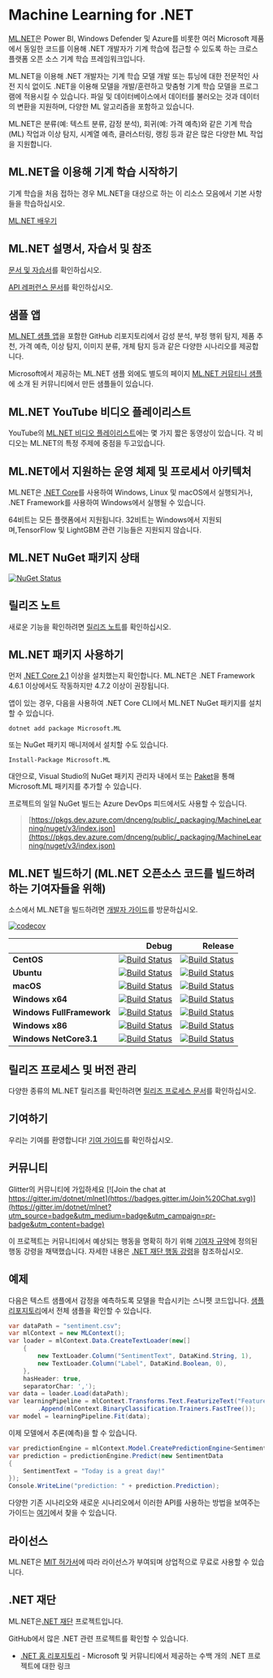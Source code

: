 # Machine Learning for .NET

[ML.NET](https://www.microsoft.com/net/learn/apps/machine-learning-and-ai/ml-dotnet)은 Power BI, Windows Defender 및 Azure를 비롯한 여러 Microsoft 제품에서 동일한 코드를 이용해 .NET 개발자가 기계 학습에 접근할 수 있도록 하는 크로스 플랫폼 오픈 소스 기계 학습 프레임워크입니다.

ML.NET을 이용해 .NET 개발자는 기계 학습 모델 개발 또는 튜닝에 대한 전문적인 사전 지식 없이도 .NET을 이용해 모델을 개발/훈련하고 맞춤형 기계 학습 모델을 프로그램에 적용시킬 수 있습니다. 파일 및 데이터베이스에서 데이터를 불러오는 것과 데이터의 변환을 지원하며, 다양한 ML 알고리즘을 포함하고 있습니다.

ML.NET은 분류(예: 텍스트 분류, 감정 분석), 회귀(예: 가격 예측)와 같은 기계 학습(ML) 작업과 이상 탐지, 시계열 예측, 클러스터링, 랭킹 등과 같은 많은 다양한 ML 작업을 지원합니다.

## ML.NET을 이용해 기계 학습 시작하기

기계 학습을 처음 접하는 경우 ML.NET을 대상으로 하는 이 리소스 모음에서 기본 사항들을 학습하십시오.

[ML.NET 배우기](https://dotnet.microsoft.com/learn/ml-dotnet)

## ML.NET 설명서, 자습서 및 참조

[문서 및 자습서](https://docs.microsoft.com/en-us/dotnet/machine-learning/)를 확인하십시오.

[API 레퍼런스 문서](https://docs.microsoft.com/en-us/dotnet/api/?view=ml-dotnet)를 확인하십시오.

## 샘플 앱

[ML.NET 샘플 앱](https://github.com/dotnet/machinelearning-samples)을 포함한 GitHub 리포지토리에서 감성 분석, 부정 행위 탐지, 제품 추천, 가격 예측, 이상 탐지, 이미지 분류, 개체 탐지 등과 같은 다양한 시나리오를 제공합니다.

Microsoft에서 제공하는 ML.NET 샘플 외에도 별도의 페이지 [ML.NET 커뮤티니 샘플](https://github.com/dotnet/machinelearning-samples/blob/main/docs/COMMUNITY-SAMPLES.md)에 소개 된 커뮤니티에서 만든 샘플들이 있습니다.

## ML.NET YouTube 비디오 플레이리스트

YouTube의 [ML.NET 비디오 플레이리스트](https://aka.ms/mlnetyoutube)에는 몇 가지 짧은 동영상이 있습니다. 각 비디오는 ML.NET의 특정 주제에 중점을 두고있습니다.

## ML.NET에서 지원하는 운영 체제 및 프로세서 아키텍처

ML.NET은 [.NET Core](https://github.com/dotnet/core)를 사용하여 Windows, Linux 및 macOS에서 실행되거나, .NET Framework를 사용하여 Windows에서 실행될 수 있습니다.

64비트는 모든 플랫폼에서 지원됩니다. 32비트는 Windows에서 지원되며,TensorFlow 및 LightGBM 관련 기능들은 지원되지 않습니다.

## ML.NET NuGet 패키지 상태

[![NuGet Status](https://img.shields.io/nuget/vpre/Microsoft.ML.svg?style=flat)](https://www.nuget.org/packages/Microsoft.ML/)

## 릴리즈 노트

새로운 기능을 확인하려면 [릴리즈 노트](docs/release-notes)를 확인하십시오.

## ML.NET 패키지 사용하기

먼저 [.NET Core 2.1](https://www.microsoft.com/net/learn/get-started) 이상을 설치했는지 확인합니다. ML.NET은 .NET Framework 4.6.1 이상에서도 작동하지만 4.7.2 이상이 권장됩니다.

앱이 있는 경우, 다음을 사용하여 .NET Core CLI에서 ML.NET NuGet 패키지를 설치할 수 있습니다.
```
dotnet add package Microsoft.ML
```

또는 NuGet 패키지 매니저에서 설치할 수도 있습니다.
```
Install-Package Microsoft.ML
```

대안으로, Visual Studio의 NuGet 패키지 관리자 내에서 또는 [Paket](https://github.com/fsprojects/Paket)을 통해 Microsoft.ML 패키지를 추가할 수 있습니다.

프로젝트의 일일 NuGet 빌드는 Azure DevOps 피드에서도 사용할 수 있습니다.

> [https://pkgs.dev.azure.com/dnceng/public/_packaging/MachineLearning/nuget/v3/index.json](https://pkgs.dev.azure.com/dnceng/public/_packaging/MachineLearning/nuget/v3/index.json)

## ML.NET 빌드하기 (ML.NET 오픈소스 코드를 빌드하려 하는 기여자들을 위해)

소스에서 ML.NET을 빌드하려면 [개발자 가이드](docs/project-docs/developer-guide.md)를 방문하십시오.

[![codecov](https://codecov.io/gh/dotnet/machinelearning/branch/main/graph/badge.svg?flag=production)](https://codecov.io/gh/dotnet/machinelearning)

|    | Debug | Release |
|:---|----------------:|------------------:|
|**CentOS**|[![Build Status](https://dev.azure.com/dnceng/public/_apis/build/status/dotnet/machinelearning/MachineLearning-CI?branchName=main&jobName=Centos_x64_NetCoreApp31&configuration=Centos_x64_NetCoreApp31%20Debug_Build)](https://dev.azure.com/dnceng/public/_build/latest?definitionId=104&branchName=main)|[![Build Status](https://dev.azure.com/dnceng/public/_apis/build/status/dotnet/machinelearning/MachineLearning-CI?branchName=main&jobName=Centos_x64_NetCoreApp31&configuration=Centos_x64_NetCoreApp31%20Release_Build)](https://dev.azure.com/dnceng/public/_build/latest?definitionId=104&branchName=main)|
|**Ubuntu**|[![Build Status](https://dev.azure.com/dnceng/public/_apis/build/status/dotnet/machinelearning/MachineLearning-CI?branchName=main&jobName=Ubuntu_x64_NetCoreApp21&configuration=Ubuntu_x64_NetCoreApp21%20Debug_Build)](https://dev.azure.com/dnceng/public/_build/latest?definitionId=104&branchName=main)|[![Build Status](https://dev.azure.com/dnceng/public/_apis/build/status/dotnet/machinelearning/MachineLearning-CI?branchName=main&jobName=Ubuntu_x64_NetCoreApp21&configuration=Ubuntu_x64_NetCoreApp21%20Release_Build)](https://dev.azure.com/dnceng/public/_build/latest?definitionId=104&branchName=main)|
|**macOS**|[![Build Status](https://dev.azure.com/dnceng/public/_apis/build/status/dotnet/machinelearning/MachineLearning-CI?branchName=main&jobName=MacOS_x64_NetCoreApp21&configuration=MacOS_x64_NetCoreApp21%20Debug_Build)](https://dev.azure.com/dnceng/public/_build/latest?definitionId=104&branchName=main)|[![Build Status](https://dev.azure.com/dnceng/public/_apis/build/status/dotnet/machinelearning/MachineLearning-CI?branchName=main&jobName=MacOS_x64_NetCoreApp21&configuration=MacOS_x64_NetCoreApp21%20Release_Build)](https://dev.azure.com/dnceng/public/_build/latest?definitionId=104&branchName=main)|
|**Windows x64**|[![Build Status](https://dev.azure.com/dnceng/public/_apis/build/status/dotnet/machinelearning/MachineLearning-CI?branchName=main&jobName=Windows_x64_NetCoreApp21&configuration=Windows_x64_NetCoreApp21%20Debug_Build)](https://dev.azure.com/dnceng/public/_build/latest?definitionId=104&branchName=main)|[![Build Status](https://dev.azure.com/dnceng/public/_apis/build/status/dotnet/machinelearning/MachineLearning-CI?branchName=main&jobName=Windows_x64_NetCoreApp21&configuration=Windows_x64_NetCoreApp21%20Release_Build)](https://dev.azure.com/dnceng/public/_build/latest?definitionId=104&branchName=main)|
|**Windows FullFramework**|[![Build Status](https://dev.azure.com/dnceng/public/_apis/build/status/dotnet/machinelearning/MachineLearning-CI?branchName=main&jobName=Windows_x64_NetFx461&configuration=Windows_x64_NetFx461%20Debug_Build)](https://dev.azure.com/dnceng/public/_build/latest?definitionId=104&branchName=main)|[![Build Status](https://dev.azure.com/dnceng/public/_apis/build/status/dotnet/machinelearning/MachineLearning-CI?branchName=main&jobName=Windows_x64_NetFx461&configuration=Windows_x64_NetFx461%20Release_Build)](https://dev.azure.com/dnceng/public/_build/latest?definitionId=104&branchName=main)|
|**Windows x86**|[![Build Status](https://dev.azure.com/dnceng/public/_apis/build/status/dotnet/machinelearning/MachineLearning-CI?branchName=main&jobName=Windows_x86_NetCoreApp21&configuration=Windows_x86_NetCoreApp21%20Debug_Build)](https://dev.azure.com/dnceng/public/_build/latest?definitionId=104&branchName=main)|[![Build Status](https://dev.azure.com/dnceng/public/_apis/build/status/dotnet/machinelearning/MachineLearning-CI?branchName=main&jobName=Windows_x86_NetCoreApp21&configuration=Windows_x86_NetCoreApp21%20Release_Build)](https://dev.azure.com/dnceng/public/_build/latest?definitionId=104&branchName=main)|
|**Windows NetCore3.1**|[![Build Status](https://dev.azure.com/dnceng/public/_apis/build/status/dotnet/machinelearning/MachineLearning-CI?branchName=main&jobName=Windows_x64_NetCoreApp31&configuration=Windows_x64_NetCoreApp31%20Debug_Build)](https://dev.azure.com/dnceng/public/_build/latest?definitionId=104&branchName=main)|[![Build Status](https://dev.azure.com/dnceng/public/_apis/build/status/dotnet/machinelearning/MachineLearning-CI?branchName=main&jobName=Windows_x64_NetCoreApp31&configuration=Windows_x64_NetCoreApp31%20Release_Build)](https://dev.azure.com/dnceng/public/_build/latest?definitionId=104&branchName=main)|

## 릴리즈 프로세스 및 버전 관리

다양한 종류의 ML.NET 릴리즈를 확인하려면 [릴리즈 프로세스 문서](docs/release-notes)를 확인하십시오.

## 기여하기

우리는 기여를 환영합니다! [기여 가이드](CONTRIBUTING.md)를 확인하십시오.

## 커뮤니티

Glitter의 커뮤니티에 가입하세요 [![Join the chat at https://gitter.im/dotnet/mlnet](https://badges.gitter.im/Join%20Chat.svg)](https://gitter.im/dotnet/mlnet?utm_source=badge&utm_medium=badge&utm_campaign=pr-badge&utm_content=badge)

이 프로젝트는 커뮤니티에서 예상되는 행동을 명확히 하기 위해 [기여자 규약](https://contributor-covenant.org/)에 정의된 행동 강령을 채택했습니다.
자세한 내용은 [.NET 재단 행동 강령](https://dotnetfoundation.org/code-of-conduct)을 참조하십시오.


## 예제

다음은 텍스트 샘플에서 감정을 예측하도록 모델을 학습시키는 스니펫 코드입니다. [샘플 리포지토리](https://github.com/dotnet/machinelearning-samples)에서 전체 샘플을 확인할 수 있습니다.

```C#
var dataPath = "sentiment.csv";
var mlContext = new MLContext();
var loader = mlContext.Data.CreateTextLoader(new[]
    {
        new TextLoader.Column("SentimentText", DataKind.String, 1),
        new TextLoader.Column("Label", DataKind.Boolean, 0),
    },
    hasHeader: true,
    separatorChar: ',');
var data = loader.Load(dataPath);
var learningPipeline = mlContext.Transforms.Text.FeaturizeText("Features", "SentimentText")
        .Append(mlContext.BinaryClassification.Trainers.FastTree());
var model = learningPipeline.Fit(data);
```

이제 모델에서 추론(예측)을 할 수 있습니다.

```C#
var predictionEngine = mlContext.Model.CreatePredictionEngine<SentimentData, SentimentPrediction>(model);
var prediction = predictionEngine.Predict(new SentimentData
{
    SentimentText = "Today is a great day!"
});
Console.WriteLine("prediction: " + prediction.Prediction);
```
다양한 기존 시나리오와 새로운 시나리오에서 이러한 API를 사용하는 방법을 보여주는 가이드는 [여기](docs/code/MlNetCookBook.md)에서 찾을 수 있습니다.


## 라이선스

ML.NET은 [MIT 허가서](LICENSE)에 따라 라이선스가 부여되며 상업적으로 무료로 사용할 수 있습니다.

## .NET 재단

ML.NET은[.NET 재단](https://www.dotnetfoundation.org/projects) 프로젝트입니다.

GitHub에서 많은 .NET 관련 프로젝트를 확인할 수 있습니다.

- [.NET 홈 리포지토리](https://github.com/Microsoft/dotnet) - Microsoft 및 커뮤니티에서 제공하는 수백 개의 .NET 프로젝트에 대한 링크
